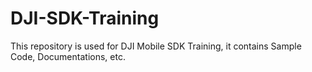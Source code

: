 # DJI-SDK-Training

This repository is used for DJI Mobile SDK Training, it contains Sample Code, Documentations, etc.
